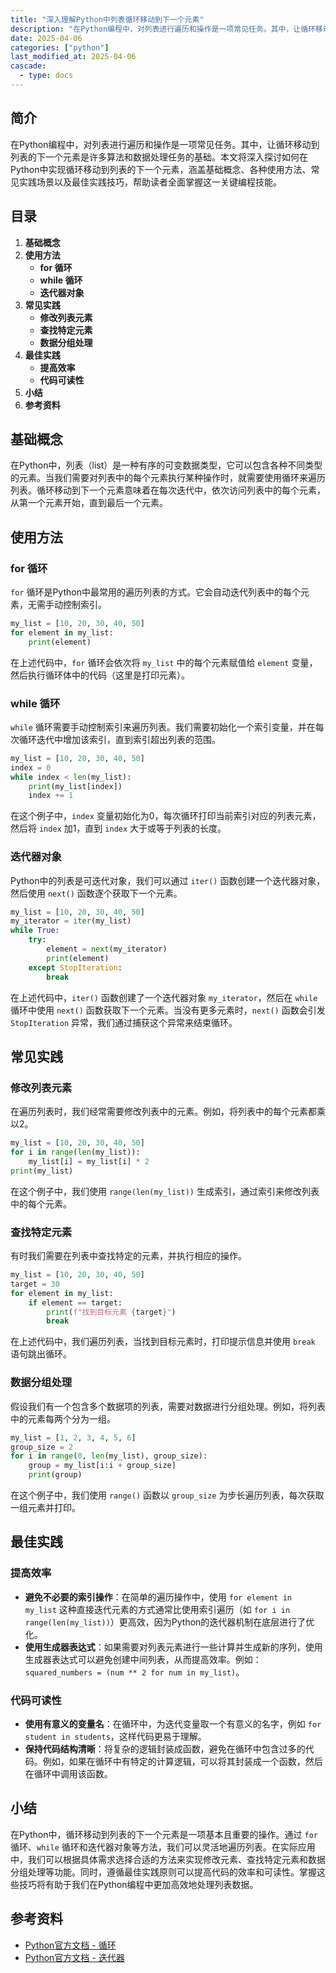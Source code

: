 ```yaml
---
title: "深入理解Python中列表循环移动到下一个元素"
description: "在Python编程中，对列表进行遍历和操作是一项常见任务。其中，让循环移动到列表的下一个元素是许多算法和数据处理任务的基础。本文将深入探讨如何在Python中实现循环移动到列表的下一个元素，涵盖基础概念、各种使用方法、常见实践场景以及最佳实践技巧，帮助读者全面掌握这一关键编程技能。"
date: 2025-04-06
categories: ["python"]
last_modified_at: 2025-04-06
cascade:
  - type: docs
---
```



## 简介
在Python编程中，对列表进行遍历和操作是一项常见任务。其中，让循环移动到列表的下一个元素是许多算法和数据处理任务的基础。本文将深入探讨如何在Python中实现循环移动到列表的下一个元素，涵盖基础概念、各种使用方法、常见实践场景以及最佳实践技巧，帮助读者全面掌握这一关键编程技能。

<!-- more -->
## 目录
1. **基础概念**
2. **使用方法**
    - **for 循环**
    - **while 循环**
    - **迭代器对象**
3. **常见实践**
    - **修改列表元素**
    - **查找特定元素**
    - **数据分组处理**
4. **最佳实践**
    - **提高效率**
    - **代码可读性**
5. **小结**
6. **参考资料**

## 基础概念
在Python中，列表（list）是一种有序的可变数据类型，它可以包含各种不同类型的元素。当我们需要对列表中的每个元素执行某种操作时，就需要使用循环来遍历列表。循环移动到下一个元素意味着在每次迭代中，依次访问列表中的每个元素，从第一个元素开始，直到最后一个元素。

## 使用方法

### for 循环
`for` 循环是Python中最常用的遍历列表的方式。它会自动迭代列表中的每个元素，无需手动控制索引。

```python
my_list = [10, 20, 30, 40, 50]
for element in my_list:
    print(element)
```

在上述代码中，`for` 循环会依次将 `my_list` 中的每个元素赋值给 `element` 变量，然后执行循环体中的代码（这里是打印元素）。

### while 循环
`while` 循环需要手动控制索引来遍历列表。我们需要初始化一个索引变量，并在每次循环迭代中增加该索引，直到索引超出列表的范围。

```python
my_list = [10, 20, 30, 40, 50]
index = 0
while index < len(my_list):
    print(my_list[index])
    index += 1
```

在这个例子中，`index` 变量初始化为0，每次循环打印当前索引对应的列表元素，然后将 `index` 加1，直到 `index` 大于或等于列表的长度。

### 迭代器对象
Python中的列表是可迭代对象，我们可以通过 `iter()` 函数创建一个迭代器对象，然后使用 `next()` 函数逐个获取下一个元素。

```python
my_list = [10, 20, 30, 40, 50]
my_iterator = iter(my_list)
while True:
    try:
        element = next(my_iterator)
        print(element)
    except StopIteration:
        break
```

在上述代码中，`iter()` 函数创建了一个迭代器对象 `my_iterator`，然后在 `while` 循环中使用 `next()` 函数获取下一个元素。当没有更多元素时，`next()` 函数会引发 `StopIteration` 异常，我们通过捕获这个异常来结束循环。

## 常见实践

### 修改列表元素
在遍历列表时，我们经常需要修改列表中的元素。例如，将列表中的每个元素都乘以2。

```python
my_list = [10, 20, 30, 40, 50]
for i in range(len(my_list)):
    my_list[i] = my_list[i] * 2
print(my_list)
```

在这个例子中，我们使用 `range(len(my_list))` 生成索引，通过索引来修改列表中的每个元素。

### 查找特定元素
有时我们需要在列表中查找特定的元素，并执行相应的操作。

```python
my_list = [10, 20, 30, 40, 50]
target = 30
for element in my_list:
    if element == target:
        print(f"找到目标元素 {target}")
        break
```

在上述代码中，我们遍历列表，当找到目标元素时，打印提示信息并使用 `break` 语句跳出循环。

### 数据分组处理
假设我们有一个包含多个数据项的列表，需要对数据进行分组处理。例如，将列表中的元素每两个分为一组。

```python
my_list = [1, 2, 3, 4, 5, 6]
group_size = 2
for i in range(0, len(my_list), group_size):
    group = my_list[i:i + group_size]
    print(group)
```

在这个例子中，我们使用 `range()` 函数以 `group_size` 为步长遍历列表，每次获取一组元素并打印。

## 最佳实践

### 提高效率
- **避免不必要的索引操作**：在简单的遍历操作中，使用 `for element in my_list` 这种直接迭代元素的方式通常比使用索引遍历（如 `for i in range(len(my_list))`）更高效，因为Python的迭代器机制在底层进行了优化。
- **使用生成器表达式**：如果需要对列表元素进行一些计算并生成新的序列，使用生成器表达式可以避免创建中间列表，从而提高效率。例如：`squared_numbers = (num ** 2 for num in my_list)`。

### 代码可读性
- **使用有意义的变量名**：在循环中，为迭代变量取一个有意义的名字，例如 `for student in students`，这样代码更易于理解。
- **保持代码结构清晰**：将复杂的逻辑封装成函数，避免在循环中包含过多的代码。例如，如果在循环中有特定的计算逻辑，可以将其封装成一个函数，然后在循环中调用该函数。

## 小结
在Python中，循环移动到列表的下一个元素是一项基本且重要的操作。通过 `for` 循环、`while` 循环和迭代器对象等方法，我们可以灵活地遍历列表。在实际应用中，我们可以根据具体需求选择合适的方法来实现修改元素、查找特定元素和数据分组处理等功能。同时，遵循最佳实践原则可以提高代码的效率和可读性。掌握这些技巧将有助于我们在Python编程中更加高效地处理列表数据。

## 参考资料
- [Python官方文档 - 循环](https://docs.python.org/3/tutorial/controlflow.html#for-statements)
- [Python官方文档 - 迭代器](https://docs.python.org/3/library/stdtypes.html#typeiter)